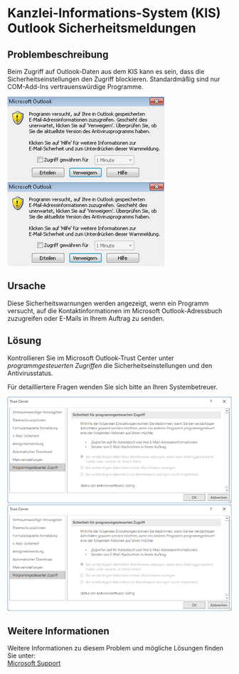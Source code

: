 # Kanzlei-Informations-System (KIS) Outlook Sicherheitsmeldungen

## Problembeschreibung
Beim Zugriff auf Outlook-Daten aus dem KIS kann es sein, dass die Sicherheitseinstellungen den Zugriff blockieren. Standardmäßig sind nur COM-Add-Ins vertrauenswürdige Programme.

![MS Outlook](img/kb007_msOutlook.png#only-light)
![MS Outlook](img/kb007_msOutlook.png#only-dark)

## Ursache
Diese Sicherheitswarnungen werden angezeigt, wenn ein Programm versucht, auf die Kontaktinformationen im Microsoft Outlook-Adressbuch zuzugreifen oder E-Mails in Ihrem Auftrag zu senden.

## Lösung
Kontrollieren Sie im Microsoft Outlook-Trust Center unter *programmgesteuerten Zugriffen* die Sicherheitseinstellungen und den Antivirusstatus.

Für detailliertere Fragen wenden Sie sich bitte an Ihren Systembetreuer.

![Trust Center](img/kb007_trustCenter.png#only-light)
![Trust Center](img/kb007_trustCenter.png#only-dark)

## Weitere Informationen
Weitere Informationen zu diesem Problem und mögliche Lösungen finden Sie unter:   
[Microsoft Support](https://support.microsoft.com/de-de/office/es-werden-warnungen-zu-einem-programm-angezeigt-das-auf-e-mail-adressinformationen-zugreift-oder-in-meinem-auftrag-e-mails-sendet-86cc5ece-379e-45e3-b8eb-3fefba09946b)
